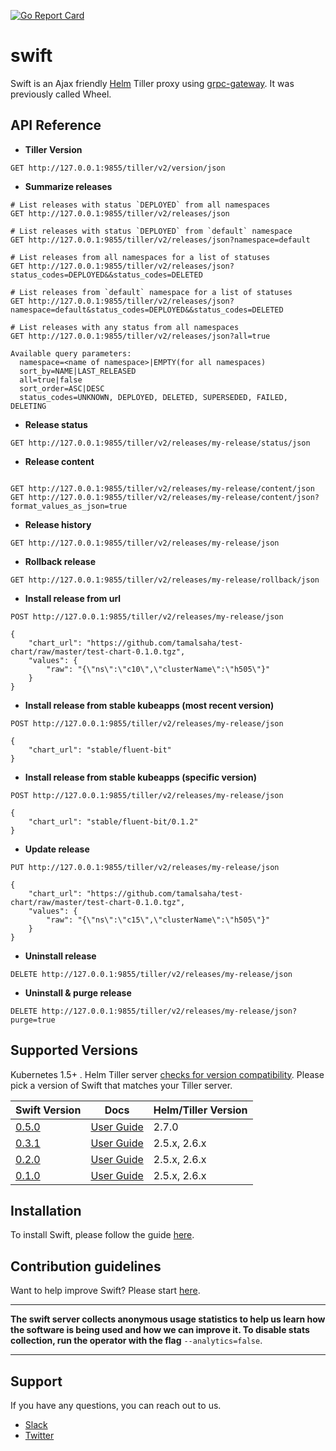 [![Go Report Card](https://goreportcard.com/badge/github.com/appscode/swift)](https://goreportcard.com/report/github.com/appscode/swift)

# swift
Swift is an Ajax friendly [Helm](https://github.com/kubernetes/helm) Tiller proxy using [grpc-gateway](https://github.com/grpc-ecosystem/grpc-gateway). It was previously called Wheel.

## API Reference

- **Tiller Version**
```
GET http://127.0.0.1:9855/tiller/v2/version/json
```

- **Summarize releases**
```
# List releases with status `DEPLOYED` from all namespaces
GET http://127.0.0.1:9855/tiller/v2/releases/json

# List releases with status `DEPLOYED` from `default` namespace
GET http://127.0.0.1:9855/tiller/v2/releases/json?namespace=default

# List releases from all namespaces for a list of statuses
GET http://127.0.0.1:9855/tiller/v2/releases/json?status_codes=DEPLOYED&&status_codes=DELETED

# List releases from `default` namespace for a list of statuses
GET http://127.0.0.1:9855/tiller/v2/releases/json?namespace=default&status_codes=DEPLOYED&&status_codes=DELETED

# List releases with any status from all namespaces
GET http://127.0.0.1:9855/tiller/v2/releases/json?all=true

Available query parameters:
  namespace=<name of namespace>|EMPTY(for all namespaces)
  sort_by=NAME|LAST_RELEASED
  all=true|false
  sort_order=ASC|DESC
  status_codes=UNKNOWN, DEPLOYED, DELETED, SUPERSEDED, FAILED, DELETING

```

- **Release status**
```
GET http://127.0.0.1:9855/tiller/v2/releases/my-release/status/json
```

- **Release content**
```

GET http://127.0.0.1:9855/tiller/v2/releases/my-release/content/json
GET http://127.0.0.1:9855/tiller/v2/releases/my-release/content/json?format_values_as_json=true

```

- **Release history**
```
GET http://127.0.0.1:9855/tiller/v2/releases/my-release/json
```

- **Rollback release**
```
GET http://127.0.0.1:9855/tiller/v2/releases/my-release/rollback/json
```

- **Install release from url**

```
POST http://127.0.0.1:9855/tiller/v2/releases/my-release/json

{
	"chart_url": "https://github.com/tamalsaha/test-chart/raw/master/test-chart-0.1.0.tgz",
	"values": {
		"raw": "{\"ns\":\"c10\",\"clusterName\":\"h505\"}"
	}
}
```

- **Install release from stable kubeapps (most recent version)**

```
POST http://127.0.0.1:9855/tiller/v2/releases/my-release/json

{
	"chart_url": "stable/fluent-bit"
}
```

- **Install release from stable kubeapps (specific version)**

```
POST http://127.0.0.1:9855/tiller/v2/releases/my-release/json

{
	"chart_url": "stable/fluent-bit/0.1.2"
}
```

- **Update release**

```
PUT http://127.0.0.1:9855/tiller/v2/releases/my-release/json

{
	"chart_url": "https://github.com/tamalsaha/test-chart/raw/master/test-chart-0.1.0.tgz",
	"values": {
		"raw": "{\"ns\":\"c15\",\"clusterName\":\"h505\"}"
	}
}
```

- **Uninstall release**

```
DELETE http://127.0.0.1:9855/tiller/v2/releases/my-release/json
```

- **Uninstall & purge release**

```
DELETE http://127.0.0.1:9855/tiller/v2/releases/my-release/json?purge=true
```

## Supported Versions
Kubernetes 1.5+ . Helm Tiller server [checks for version compatibility](https://github.com/kubernetes/helm/blob/master/pkg/version/compatible.go#L27). Please pick a version of Swift that matches your Tiller server.

| Swift Version                                                           | Docs                                                                 | Helm/Tiller Version |
|-------------------------------------------------------------------------|----------------------------------------------------------------------|---------------------|
| [0.5.0](https://github.com/appscode/swift/releases/tag/0.5.0)           | [User Guide](https://github.com/appscode/swift/tree/0.5.0/docs)      | 2.7.0               |
| [0.3.1](https://github.com/appscode/swift/releases/tag/0.3.1)           | [User Guide](https://github.com/appscode/swift/tree/0.3.1/docs)      | 2.5.x, 2.6.x        |
| [0.2.0](https://github.com/appscode/swift/releases/tag/0.2.0)           | [User Guide](https://github.com/appscode/swift/tree/0.2.0/docs)      | 2.5.x, 2.6.x        |
| [0.1.0](https://github.com/appscode/swift/releases/tag/0.1.0)           | [User Guide](https://github.com/appscode/swift/tree/0.1.0/docs)      | 2.5.x, 2.6.x        |


## Installation
To install Swift, please follow the guide [here](/docs/install.md).

## Contribution guidelines
Want to help improve Swift? Please start [here](/CONTRIBUTING.md).

---

**The swift server collects anonymous usage statistics to help us learn how the software is being used and how we can improve it. To disable stats collection, run the operator with the flag** `--analytics=false`.

---

## Support
If you have any questions, you can reach out to us.
* [Slack](https://slack.appscode.com)
* [Twitter](https://twitter.com/AppsCodeHQ)
